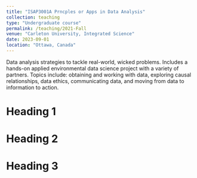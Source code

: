 ```yaml
---
title: "ISAP3001A Prncples or Apps in Data Analysis"
collection: teaching
type: "Undergraduate course"
permalink: /teaching/2021-Fall
venue: "Carleton University, Integrated Science"
date: 2023-09-01
location: "Ottawa, Canada"
---
```


Data analysis strategies to tackle real-world, wicked problems. Includes a hands-on applied environmental data science project with a variety of partners. Topics include: obtaining and working with data, exploring causal relationships, data ethics, communicating data, and moving from data to information to action.

Heading 1
======

Heading 2
======

Heading 3
======
